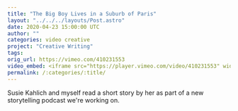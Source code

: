 ```yaml
---
title: "The Big Boy Lives in a Suburb of Paris"
layout: "../../../layouts/Post.astro"
date: 2020-04-23 15:00:00 UTC
author: ""
categories: video creative
project: "Creative Writing"
tags: 
orig_url: https://vimeo.com/410231553
video_embed: <iframe src="https://player.vimeo.com/video/410231553" width="640" height="360" frameborder="0" allow="autoplay; fullscreen" allowfullscreen></iframe><p><a href="https://vimeo.com/410231553">The Big Boy Lives in a Suburb of Paris</a> from <a href="https://vimeo.com/singenetwork">Susie Kahlich</a> on <a href="https://vimeo.com">Vimeo</a>.</p>
permalink: /:categories/:title/
---
```


Susie Kahlich and myself read a short story by her as part of a new storytelling podcast we're working on.